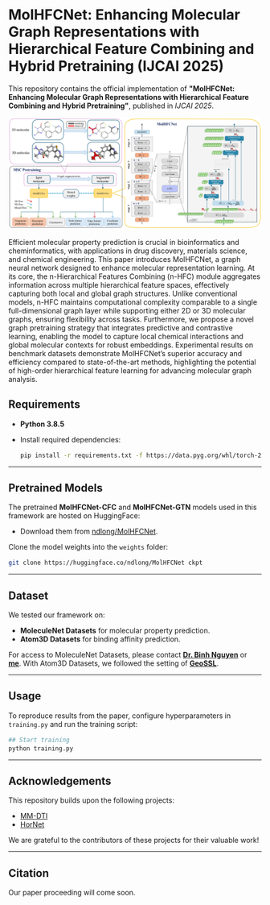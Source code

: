 # MolHFCNet: Enhancing Molecular Graph Representations with Hierarchical Feature Combining and Hybrid Pretraining (IJCAI 2025)

This repository contains the official implementation of **"MolHFCNet: Enhancing Molecular Graph Representations with Hierarchical Feature Combining and Hybrid Pretraining"**, published in *IJCAI 2025*.

![](./assets/MolHFCFramework.jpg)

Efficient molecular property prediction is crucial in bioinformatics and cheminformatics, with applications in drug discovery, materials science, and chemical engineering. This paper introduces MolHFCNet, a graph neural network designed to enhance molecular representation learning. At its core, the n-Hierarchical Features Combining (n-HFC) module aggregates information across multiple hierarchical feature spaces, effectively capturing both local and global graph structures. Unlike conventional models, n-HFC maintains computational complexity comparable to a single full-dimensional graph layer while supporting either 2D or 3D molecular graphs, ensuring flexibility across tasks. Furthermore, we propose a novel graph pretraining strategy that integrates predictive and contrastive learning, enabling the model to capture local chemical interactions and global molecular contexts for robust embeddings. Experimental results on benchmark datasets demonstrate MolHFCNet’s superior accuracy and efficiency compared to state-of-the-art methods, highlighting the potential of high-order hierarchical feature learning for advancing molecular graph analysis.

## Requirements

- **Python 3.8.5**
- Install required dependencies:

   ```bash
   pip install -r requirements.txt -f https://data.pyg.org/whl/torch-2.0.0+cu118.html

   ```

---

## Pretrained Models

The pretrained **MolHFCNet-CFC** and **MolHFCNet-GTN** models used in this framework are hosted on HuggingFace:

- Download them from [ndlong/MolHFCNet](https://huggingface.co/ndlong/MolHFCNet/tree/main).

Clone the model weights into the `weights` folder:
```bash
git clone https://huggingface.co/ndlong/MolHFCNet ckpt
```

---

## Dataset

We tested our framework on:
- **MoleculeNet Datasets** for molecular property prediction.
- **Atom3D Datasets** for binding affinity prediction.

For access to MoleculeNet Datasets, please contact **[Dr. Binh Nguyen](mailto:binh.p.nguyen@vuw.ac.nz)** or **[me](nguyenlong3@myvuw.ac.nz)**. With Atom3D Datasets, we followed the setting of **[GeoSSL](https://github.com/chao1224/GeoSSL)**.

---

## Usage

To reproduce results from the paper, configure hyperparameters in `training.py` and run the training script:

```bash
## Start training
python training.py
```

---

## Acknowledgements

This repository builds upon the following projects:
- [MM-DTI](https://github.com/ndlongvn/MM-DTI)
- [HorNet](https://github.com/raoyongming/HorNet)

We are grateful to the contributors of these projects for their valuable work!

---

## Citation

Our paper proceeding will come soon.

<!-- If you find this work useful in your research, please cite:

```bibtex
@article{doi:10.1021/acs.jcim.4c01240,
  author = {Nguyen, Long D. and Nguyen, Quang H. and Trinh, Quang H. and Nguyen, Binh P.},
  title = {From SMILES to Enhanced Molecular Property Prediction: A Unified Multimodal Framework with Predicted 3D Conformers and Contrastive Learning Techniques},
  journal = {Journal of Chemical Information and Modeling},
  doi = {10.1021/acs.jcim.4c01240},
  note ={PMID: 39641280},
  URL = {https://doi.org/10.1021/acs.jcim.4c01240}
}
``` -->

